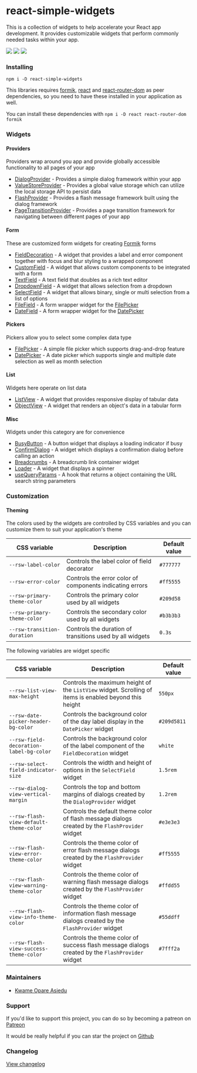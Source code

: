 # react-simple-widgets

This is a collection of widgets to help accelerate your React app development.
It provides customizable widgets that perform commonly needed tasks within your app.

![](https://img.shields.io/badge/react-v16.13.1+-blue)
![](https://img.shields.io/badge/minified%20size-904.6%20kB-blue)
[![](https://img.shields.io/badge/github-star-lightgrey)](https://github.com/kwameopareasiedu/react-simple-widgets)

### Installing

```
npm i -D react-simple-widgets
```

This libraries requires [formik](https://jaredpalmer.com/formik/), [react](https://reactjs.org/) and
[react-router-dom](https://reacttraining.com/react-router/web) as peer dependencies, so you need to
have these installed in your application as well.

You can install these dependencies with `npm i -D react react-router-dom formik`

### Widgets

#### Providers

Providers wrap around you app and provide globally accessible functionality to all pages of your app

-   [DialogProvider](docs/dialog-provider.md) - Provides a simple dialog framework within your app
-   [ValueStoreProvider](docs/value-store-provider.md) - Provides a global value storage which can
    utilize the local storage API to persist data
-   [FlashProvider](docs/flash-provider.md) - Provides a flash message framework built using the
    dialog framework
-   [PageTransitionProvider](docs/page-transition-provider.md) - Provides a page transition
    framework for navigating between different pages of your app

#### Form

These are customized form widgets for creating [Formik](https://jaredpalmer.com/formik/) forms

-   [FieldDecoration](docs/field-decoration.md) - A widget that provides a label and error component
    together with focus and blur styling to a wrapped component
-   [CustomField](docs/custom-field.md) - A widget that allows custom components to be integrated
    with a form
-   [TextField](docs/text-field.md) - A text field that doubles as a rich text editor
-   [DropdownField](docs/dropdown-field.md) - A widget that allows selection from a dropdown
-   [SelectField](docs/select-field.md) - A widget that allows binary, single or multi selection
    from a list of options
-   [FileField](docs/file-field.md) - A form wrapper widget for the
    [FilePicker](docs/file-picker.md)
-   [DateField](docs/date-field.md) - A form wrapper widget for the
    [DatePicker](docs/date-picker.md)

#### Pickers

Pickers allow you to select some complex data type

-   [FilePicker](docs/file-picker.md) - A simple file picker which supports drag-and-drop feature
-   [DatePicker](docs/date-picker.md) - A date picker which supports single and multiple date
    selection as well as month selection

#### List

Widgets here operate on list data

-   [ListView](docs/list-view.md) - A widget that provides responsive display of tabular data
-   [ObjectView](docs/object-view.md) - A widget that renders an object's data in a tabular form

#### Misc

Widgets under this category are for convenience

-   [BusyButton](docs/busy-button.md) - A button widget that displays a loading indicator if busy
-   [ConfirmDialog](docs/confirm-dialog.md) - A widget which displays a confirmation dialog before
    calling an action
-   [Breadcrumbs](docs/breadcrumbs.md) - A breadcrumb link container widget
-   [Loader](docs/loader.md) - A widget that displays a spinner
-   [useQueryParams](docs/use-query-params.md) - A hook that returns a object containing the URL
    search string parameters

### Customization

#### Theming

The colors used by the widgets are controlled by CSS variables and you can customize them to suit
your application's theme

| CSS variable                | Description                                              | Default value |
| --------------------------- | -------------------------------------------------------- | ------------- |
| `--rsw-label-color`         | Controls the label color of field decorator              | `#777777`     |
| `--rsw-error-color`         | Controls the error color of components indicating errors | `#ff5555`     |
| `--rsw-primary-theme-color` | Controls the primary color used by all widgets           | `#209d58`     |
| `--rsw-primary-theme-color` | Controls the secondary color used by all widgets         | `#b3b3b3`     |
| `--rsw-transition-duration` | Controls the duration of transitions used by all widgets | `0.3s`        |

The following variables are widget specific

| CSS variable                            | Description                                                                                            | Default value |
| --------------------------------------- | ------------------------------------------------------------------------------------------------------ | ------------- |
| `--rsw-list-view-max-height`            | Controls the maximum height of the `ListView` widget. Scrolling of items is enabled beyond this height | `550px`       |
| `--rsw-date-picker-header-bg-color`     | Controls the background color of the day label display in the `DatePicker` widget                      | `#209d5811`   |
| `--rsw-field-decoration-label-bg-color` | Controls the background color of the label component of the `FieldDecoration` widget                   | `white`       |
| `--rsw-select-field-indicator-size`     | Controls the width and height of options in the `SelectField` widget                                   | `1.5rem`      |
| `--rsw-dialog-view-vertical-margin`     | Controls the top and bottom margins of dialogs created by the `DialogProvider` widget                  | `1.2rem`      |
| `--rsw-flash-view-default-theme-color`  | Controls the default theme color of flash message dialogs created by the `FlashProvider` widget        | `#e3e3e3`     |
| `--rsw-flash-view-error-theme-color`    | Controls the theme color of error flash message dialogs created by the `FlashProvider` widget          | `#ff5555`     |
| `--rsw-flash-view-warning-theme-color`  | Controls the theme color of warning flash message dialogs created by the `FlashProvider` widget        | `#ffdd55`     |
| `--rsw-flash-view-info-theme-color`     | Controls the theme color of information flash message dialogs created by the `FlashProvider` widget    | `#55ddff`     |
| `--rsw-flash-view-success-theme-color`  | Controls the theme color of success flash message dialogs created by the `FlashProvider` widget        | `#7fff2a`     |

### Maintainers

-   [Kwame Opare Asiedu](https://github.com/kwameopareasiedu/)

### Support

If you'd like to support this project, you can do so by becoming a patreon on
[Patreon](https://www.patreon.com/kwameopareasiedu)

It would be really helpful if you can star the project on
[Github](https://github.com/kwameopareasiedu/react-simple-widgets)

### Changelog

[View changelog](docs/changelog.md)
